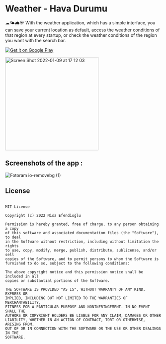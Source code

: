 # Weather - Hava Durumu

☁🌤🌧☀ With the weather application, which has a simple interface, you can save your current location as default, access the weather conditions of that region at every startup, or check the weather conditions of the region you want with the search bar. <br>

[![Get it on Google Play](https://play.google.com/intl/en_us/badges/images/badge_new.png)](https://play.google.com/store/apps/details?id=com.nisaefendioglu.weather)

<img width="300" alt="Screen Shot 2022-01-09 at 17 12 03" src="https://user-images.githubusercontent.com/48391281/156884227-6f862a1e-4a34-4723-8be8-54993c7d1a1a.png">

## Screenshots of the app :

![Fotoram io-removebg (1)](https://user-images.githubusercontent.com/48391281/156886094-a8476f30-6947-4c8e-9f73-f6b3c050dd48.png)


## License
```

MIT License

Copyright (c) 2022 Nisa Efendioğlu

Permission is hereby granted, free of charge, to any person obtaining a copy
of this software and associated documentation files (the "Software"), to deal
in the Software without restriction, including without limitation the rights
to use, copy, modify, merge, publish, distribute, sublicense, and/or sell
copies of the Software, and to permit persons to whom the Software is
furnished to do so, subject to the following conditions:

The above copyright notice and this permission notice shall be included in all
copies or substantial portions of the Software.

THE SOFTWARE IS PROVIDED "AS IS", WITHOUT WARRANTY OF ANY KIND, EXPRESS OR
IMPLIED, INCLUDING BUT NOT LIMITED TO THE WARRANTIES OF MERCHANTABILITY,
FITNESS FOR A PARTICULAR PURPOSE AND NONINFRINGEMENT. IN NO EVENT SHALL THE
AUTHORS OR COPYRIGHT HOLDERS BE LIABLE FOR ANY CLAIM, DAMAGES OR OTHER
LIABILITY, WHETHER IN AN ACTION OF CONTRACT, TORT OR OTHERWISE, ARISING FROM,
OUT OF OR IN CONNECTION WITH THE SOFTWARE OR THE USE OR OTHER DEALINGS IN THE
SOFTWARE.




